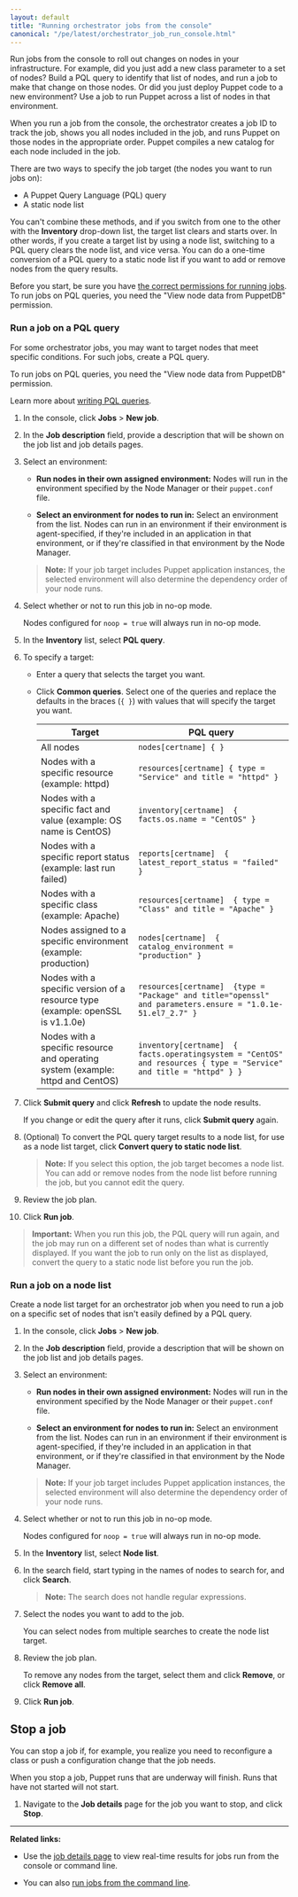 ```yaml
---
layout: default
title: "Running orchestrator jobs from the console"
canonical: "/pe/latest/orchestrator_job_run_console.html"
---
```


Run jobs from the console to roll out changes on nodes in your infrastructure. For example, did you just add a new class parameter to a set of nodes? Build a PQL query to identify that list of nodes, and run a job to make that change on those nodes. Or did you just deploy Puppet code to a new environment? Use a job to run Puppet across a list of nodes in that environment.

When you run a job from the console, the orchestrator creates a job ID to track the job, shows you all nodes included in the job, and runs Puppet on those nodes in the appropriate order. Puppet compiles a new catalog for each node included in the job.

There are two ways to specify the job target (the nodes you want to run jobs on):

- A Puppet Query Language (PQL) query
- A static node list

You can't combine these methods, and if you switch from one to the other with the **Inventory** drop-down list, the target list clears and starts over. In other words, if you create a target list by using a node list, switching to a PQL query clears the node list, and vice versa. You can do a one-time conversion of a PQL query to a static node list if you want to add or remove nodes from the query results.

Before you start, be sure you have [the correct permissions for running jobs](./orchestrator_prep_console.html#setting-pe-rbac-permissions-for-orchestrator). To run jobs on PQL queries, you need the "View node data from PuppetDB" permission.

### Run a job on a PQL query

For some orchestrator jobs, you may want to target nodes that meet specific conditions. For such jobs, create a PQL query.

To run jobs on PQL queries, you need the "View node data from PuppetDB" permission.

Learn more about [writing PQL queries]({{puppetdb}}/api/query/tutorial-pql.html).

1. In the console, click **Jobs** > **New job**.
2. In the **Job description** field, provide a description that will be shown on the job list and job details pages.
3. Select an environment:

   - **Run nodes in their own assigned environment:** Nodes will run in the environment specified by the Node Manager or their `puppet.conf` file.

   - **Select an environment for nodes to run in:** Select an environment from the list. Nodes can run in an environment if their environment is agent-specified, if they're included in an application in that environment, or if they're classified in that environment by the Node Manager.

   >**Note:** If your job target includes Puppet application instances, the selected environment will also determine the dependency order of your node runs.

4. Select whether or not to run this job in no-op mode.

   Nodes configured for `noop = true` will always run in no-op mode.

5. In the **Inventory** list, select **PQL query**.
6. To specify a target:

   - Enter a query that selects the target you want.

   - Click **Common queries**. Select one of the queries and replace the defaults in the braces (`{ }`) with values that will specify the target you want.

      Target | PQL query
      -------|-----------
      All nodes | `nodes[certname] { }`
      Nodes with a specific resource (example: httpd) | `resources[certname] { type = "Service" and title = "httpd" }`
      Nodes with a specific fact and value (example: OS name is CentOS) | `inventory[certname]  { facts.os.name = "CentOS" }`
      Nodes with a specific report status (example: last run failed) | `reports[certname]  { latest_report_status = "failed" }`
      Nodes with a specific class (example: Apache) | `resources[certname]  { type = "Class" and title = "Apache" }`
      Nodes assigned to a specific environment (example: production) | `nodes[certname]  { catalog_environment = "production" }`
      Nodes with a specific version of a resource type (example: openSSL is v1.1.0e) | `resources[certname]  {type = "Package" and title="openssl" and parameters.ensure = "1.0.1e-51.el7_2.7" }`
      Nodes with a specific resource and operating system (example: httpd and CentOS) | `inventory[certname]  { facts.operatingsystem = "CentOS" and resources { type = "Service" and title = "httpd" } }`

7. Click **Submit query** and click **Refresh** to update the node results.

   If you change or edit the query after it runs, click **Submit query** again.

8. (Optional) To convert the PQL query target results to a node list, for use as a node list target, click **Convert query to static node list**.

   >**Note:** If you select this option, the job target becomes a node list. You can add or remove nodes from the node list before running the job, but you cannot edit the query.

9. Review the job plan.

10. Click **Run job**.

   >**Important:** When you run this job, the PQL query will run again, and the job may run on a different set of nodes than what is currently displayed. If you want the job to run only on the list as displayed, convert the query to a static node list before you run the job.

### Run a job on a node list

Create a node list target for an orchestrator job when you need to run a job on a specific set of nodes that isn't easily defined by a PQL query.

1. In the console, click **Jobs** > **New job**.
2. In the **Job description** field, provide a description that will be shown on the job list and job details pages.
3. Select an environment:

   - **Run nodes in their own assigned environment:** Nodes will run in the environment specified by the Node Manager or their `puppet.conf` file.

   - **Select an environment for nodes to run in:** Select an environment from the list. Nodes can run in an environment if their environment is agent-specified, if they're included in an application in that environment, or if they're classified in that environment by the Node Manager.

   >**Note:** If your job target includes Puppet application instances, the selected environment will also determine the dependency order of your node runs.

4. Select whether or not to run this job in no-op mode.

   Nodes configured for `noop = true` will always run in no-op mode.

5. In the **Inventory** list, select **Node list**.
6. In the search field, start typing in the names of nodes to search for, and click **Search**.

   >**Note:** The search does not handle regular expressions.

7. Select the nodes you want to add to the job.

   You can select nodes from multiple searches to create the node list target.

8. Review the job plan.

   To remove any nodes from the target, select them and click **Remove**, or click **Remove all**.

10. Click **Run job**.


## Stop a job

You can stop a job if, for example, you realize you need to reconfigure a class or push a configuration change that the job needs.

When you stop a job, Puppet runs that are underway will finish. Runs that have not started will not start.

1. Navigate to the **Job details** page for the job you want to stop, and click **Stop**.


*******

**Related links:**

- Use the [job details page](./orchestrator_review_console.html#job-details-page) to view real-time results for jobs run from the console or command line.

- You can also [run jobs from the command line](./orchestrator_job_run.html).


